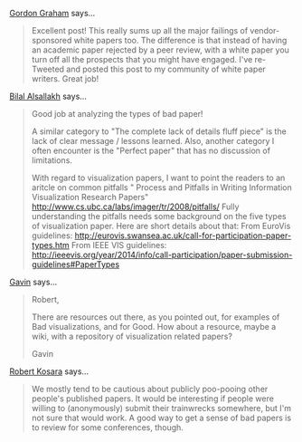 <a href="http://www.ThatWhitePaperGuy.com" rel="nofollow noopener" target="_blank">Gordon Graham</a> says…
>	Excellent post! This really sums up all the major failings of vendor-sponsored white papers too. The difference is that instead of having an academic paper rejected by a peer review, with a white paper you turn off all the prospects that you might have engaged. I've re-Tweeted and posted this post to my community of white paper writers. Great job!

<a href="http://www.cvast.tuwien.ac.at/~bilal" rel="nofollow noopener" target="_blank">Bilal Alsallakh</a> says…
>	Good job at analyzing the types of bad paper!
>	
>	A similar category to "The complete lack of details fluff piece" is the lack of clear message / lessons learned.
>	Also, another category I often encounter is the "Perfect paper" that has no discussion of limitations.
>	
>	With regard to visualization papers, I want to point the readers to an aritcle on common pitfalls 
>	" Process and Pitfalls in Writing Information Visualization Research Papers"
>	http://www.cs.ubc.ca/labs/imager/tr/2008/pitfalls/
>	Fully understanding the pitfalls needs some background on the five types of visualization paper. Here are short details about that:
>	From EuroVis guidelines: http://eurovis.swansea.ac.uk/call-for-participation-paper-types.htm
>	From IEEE VIS guidelines: http://ieeevis.org/year/2014/info/call-participation/paper-submission-guidelines#PaperTypes

<a href="http://makeapowerfulpoint.com" rel="nofollow noopener" target="_blank">Gavin</a> says…
>	Robert,
>	
>	There are resources out there, as you pointed out, for examples of Bad visualizations, and for Good. How about a resource, maybe a wiki, with a repository of visualization related papers?
>	
>	Gavin

<a href="/about" rel="nofollow noopener" target="_blank">Robert Kosara</a> says…
>	We mostly tend to be cautious about publicly poo-pooing other people's published papers. It would be interesting if people were willing to (anonymously) submit their trainwrecks somewhere, but I'm not sure that would work. A good way to get a sense of bad papers is to review for some conferences, though.
